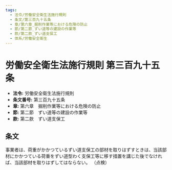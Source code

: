 ```yaml
---
tags:
  - 法令/労働安全衛生法施行規則
  - 条文/第三百九十五条
  - 章/第六章_掘削作業等における危険の防止
  - 節/第二節_ずい道等の建設の作業等
  - 款/第二款_ずい道支保工
  - 体系/労働安全衛生
---
```

# 労働安全衛生法施行規則 第三百九十五条

- **法令:** 労働安全衛生法施行規則
- **条文番号:** 第三百九十五条
- **章:** 第六章　掘削作業等における危険の防止
- **節:** 第二節　ずい道等の建設の作業等
- **款:** 第二款　ずい道支保工

## 条文
事業者は、荷重がかかつているずい道支保工の部材を取りはずすときは、当該部材にかかつている荷重をずい道型わく支保工等に移す措置を講じた後でなければ、当該部材を取りはずしてはならない。
（点検）

